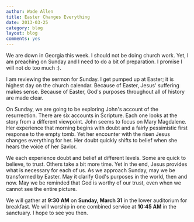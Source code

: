 ```yaml
---
author: Wade Allen
title: Easter Changes Everything
date: 2013-03-25
category: blog
layout: blog
comments: yes
---
```


We are down in Georgia this week. I should not be doing church work. Yet, I am preaching on Sunday and I need to do a bit of preparation. I promise I will not do too much :). 

I am reviewing the sermon for Sunday. I get pumped up at Easter; it is highest day on the church calendar. Because of Easter, Jesus' suffering makes sense. Because of Easter, God's purposes throughout all of history are made clear. 

On Sunday, we are going to be exploring John's account of the resurrection. There are six accounts in Scripture. Each one looks at the story from a different viewpoint. John seems to focus on Mary Magdalene. Her experience that morning begins with doubt and a fairly pessimistic first response to the empty tomb. Yet her encounter with the risen Jesus changes everything for her. Her doubt quickly shifts to belief when she hears the voice of her Savior. 

We each experience doubt and belief at different levels. Some are quick to believe, to trust. Others take a bit more time. Yet in the end, Jesus provides what is necessary for each of us. As we approach Sunday, may we be transformed by Easter. May it clarify God's purposes in the world, then and now. May we be reminded that God is worthy of our trust, even when we cannot see the entire picture.

We will gather at **9:30 AM** on **Sunday, March 31** in the lower auditorium for breakfast. We will worship in one combined service at **10:45 AM** in the sanctuary. I hope to see you then.